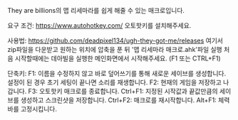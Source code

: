 They are billions의 맵 리세마라를 쉽게 해줄 수 있는 매크로입니다.

요구 조건:
https://www.autohotkey.com/
오토핫키를 설치해주세요.

사용법:
https://github.com/deadpixel134/ugh-they-got-me/releases
여기서 zip파일을 다운받고 원하는 위치에 압축을 푼 뒤 '맵 리세마라 매크로.ahk'파일 실행
처음 시작할때에는 데아빌을 실행한 메인화면에서 시작해주세요. (F1 또는 CTRL+F1)

단축키:
F1: 이름을 수정하지 않고 바로 덮어쓰기를 통해 새로운 세이브를 생성합니다. 설정이 된 경우 초기 세팅이 끝나면 소리를 재생합니다.
F2: 현재의 게임을 저장하고 나갑니다.
F3: 오토핫키 매크로를 종료합니다.
Ctrl+F1: 지정된 시작값과 끝값만큼의 세이브를 생성하고 스크린샷을 저장합니다.
Ctrl+F2: 매크로를 재시작합니다.
Alt+F1: 체력바를 고정시킵니다.
